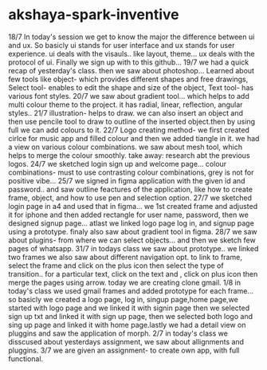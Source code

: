 # akshaya-spark-inventive
18/7    In today's session we get to know the major the difference between ui and ux. So basicly ui stands for user interface and ux stands for user experience. ui deals with the visauls.. like layout, theme... ux deals with the protocol of ui. Finally we sign up with to this github...
19/7    we had a quick recap of yesterday's class. then we saw about photoshop... Learned about few tools like object- which provides different shapes and free drawings, Select tool- enables to edit the shape and size of the object, Text tool- has various font styles.
20/7 we saw about gradient tool... which helps to add multi colour theme to the project. it has radial, linear, reflection, angular styles..
21/7 illustration- helps to draw. we can also insert an object and then use pencile tool to draw to outline of the inserted object.then by using full we can add colours to it.
22/7 Logo creating method- we first created cirlce for music app and filled colour and then we added tiangle in it. we had a view on various colour combinations. we saw about mesh tool, which helps to merge the colour smoothly. take away: research abt the previous logos.
24/7 we sketched login sign up and welcome page... colour combinations- must to use contrasting colour combinations, grey is not for positive vibe... 
25/7 we signed in figma application with the given id and password.. and saw outline feactures of the application, like how to create frame, object, and how to use pen and selection option.
27/7 we sketched login page in a4 and used that in figma... we 1st created frame and adjusted it for iphone and then added rectangle for user name, password, then we designed signup page... atlast we linked logo page log in, and signup page using a prototype. finaly also saw about gradient tool in figma.
28/7 we saw about plugins- from where we can select objects... and then we sketch few pages of whatsapp.
31/7 in todays class we saw about prototype.. we linked two frames we also saw about different navigation opt. to link to frame, select the frame and click on the plus icon then select the type of transition.. for a particular text, click on the text and , click on plus icon then merge the pages using arrow. today we are creating clone gmail.
1/8 in today's class we used gmail frames and added prototype for each frame... so basicly we created a logo page, log in, singup page,home page,we started with logo page and we linked it with signin page then we selected sign up txt and linked it with sign up page, then we selected both logo and sing up page and linked it with home page.lastly we had a detail view on pluggins and saw the application of morph.
2/7 in today's class we disscused about yesterdays assignment, we saw about allignments and pluggins.
3/7 we are given an assignment- to create own app, with full functional.


